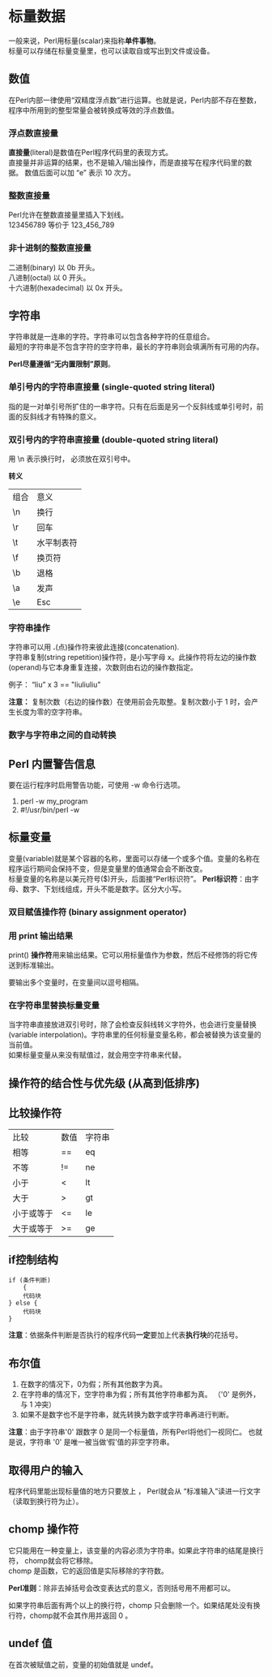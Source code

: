 # 标量数据

一般来说，Perl用标量(scalar)来指称**单件事物**。  
标量可以存储在标量变量里，也可以读取自或写出到文件或设备。  

## 数值
在Perl内部一律使用“双精度浮点数”进行运算。也就是说，Perl内部不存在整数，程序中所用到的整型常量会被转换成等效的浮点数值。  

### 浮点数直接量

**直接量**(literal)是数值在Perl程序代码里的表现方式。  
直接量并非运算的结果，也不是输入/输出操作，而是直接写在程序代码里的数据。 
数值后面可以加 “e” 表示 10 次方。  

### 整数直接量

Perl允许在整数直接量里插入下划线。  
123456789 等价于 123_456_789

### 非十进制的整数直接量

二进制(binary) 以 0b 开头。  
八进制(octal) 以 0 开头。  
十六进制(hexadecimal) 以 0x 开头。

## 字符串

字符串就是一连串的字符。字符串可以包含各种字符的任意组合。  
最短的字符串是不包含字符的空字符串，最长的字符串则会填满所有可用的内存。

**Perl尽量遵循“无内置限制”原则**。  

### 单引号内的字符串直接量 (single-quoted string literal)

指的是一对单引号所扩住的一串字符。只有在后面是另一个反斜线或单引号时，前面的反斜线才有特殊的意义。

### 双引号内的字符串直接量 (double-quoted string literal) 

用 \n 表示换行时， 必须放在双引号中。 

**转义**
<table>
	<tr>
		<td>组合</td>
		<td>意义</td>
	</tr>
	<tr>
		<td>\n</td>
		<td>换行</td>
	</tr>
	<tr>
		<td>\r</td>
		<td>回车</td>
	</tr>
	<tr>
		<td>\t</td>
		<td>水平制表符</td>
	</tr>
	<tr>
		<td>\f</td>
		<td>换页符</td>
	</tr>
	<tr>
		<td>\b</td>
		<td>退格</td>
	</tr>
	<tr>
		<td>\a</td>
		<td>发声</td>		
	</tr>
	<tr>
		<td>\e</td>
		<td>Esc</td>
	</tr>
</table>

### 字符串操作

字符串可以用 **.**(点)操作符来彼此连接(concatenation).  
字符串复制(string repetition)操作符，是小写字母 x。此操作符将左边的操作数(operand)与它本身重复连接，次数则由右边的操作数指定。

例子： “liu” x 3 ==  "liuliuliu"  

**注意：** 复制次数（右边的操作数）在使用前会先取整。复制次数小于 1 时，会产生长度为零的空字符串。  

### 数字与字符串之间的自动转换


## Perl 内置警告信息

要在运行程序时启用警告功能，可使用 -w 命令行选项。

1. perl -w my_program
2. #!/usr/bin/perl -w


## 标量变量

变量(variable)就是某个容器的名称，里面可以存储一个或多个值。变量的名称在程序运行期间会保持不变，但是变量里的值通常会会不断改变。  
标量变量的名称是以美元符号($)开头，后面接“Perl标识符”。
**Perl标识符**：由字母、数字、下划线组成，开头不能是数字。区分大小写。


### 双目赋值操作符 (binary assignment operator)

### 用 print 输出结果

print() **操作符**用来输出结果。它可以用标量值作为参数，然后不经修饰的将它传送到标准输出。  

要输出多个变量时，在变量间以逗号相隔。

### 在字符串里替换标量变量

当字符串直接放进双引号时，除了会检查反斜线转义字符外，也会进行变量替换(variable interpolation)。字符串里的任何标量变量名称，都会被替换为该变量的当前值。  
如果标量变量从来没有赋值过，就会用空字符串来代替。  

## 操作符的结合性与优先级 (从高到低排序)

## 比较操作符
<table>
	<tr>
		<td>比较</td>
		<td>数值</td>
		<td>字符串</td>
	</tr>
	<tr>
		<td>相等</td>
		<td>==</td>
		<td>eq</td>
	</tr>
	<tr>
		<td>不等</td>
		<td>!=</td>
		<td>ne</td>
	</tr>
	<tr>
		<td>小于</td>
		<td><</td>
		<td>lt</td>
	</tr>
	<tr>
		<td>大于</td>
		<td>></td>
		<td>gt</td>
	</tr>
	<tr>
		<td>小于或等于</td>
		<td><=</td>
		<td>le</td>
	</tr>
	<tr>
		<td>大于或等于</td>
		<td>>=</td>
		<td>ge</td>
	</tr>
</table>

## if控制结构

    if (条件判断)
		{
		代码块
	} else {
		代码块
	}

**注意**：依据条件判断是否执行的程序代码**一定**要加上代表**执行块**的花括号。

## 布尔值

1. 在数字的情况下，0为假；所有其他数字为真。
2. 在字符串的情况下，空字符串为假；所有其他字符串都为真。 （'0' 是例外，与 1 冲突）
3. 如果不是数字也不是字符串，就先转换为数字或字符串再进行判断。

**注意**：由于字符串'0' 跟数字 0 是同一个标量值，所有Perl将他们一视同仁。 也就是说，字符串 '0' 是唯一被当做‘假’值的非空字符串。


## 取得用户的输入

程序代码里能出现标量值的地方只要放上 <STDIN>， Perl就会从 “标准输入”读进一行文字（读取到换行符为止）。

## chomp 操作符
它只能用在一种变量上，该变量的内容必须为字符串。如果此字符串的结尾是换行符， chomp就会将它移除。  
chomp 是函数，它的返回值是实际移除的字符数。

**Perl准则**：除非去掉括号会改变表达式的意义，否则括号用不用都可以。  

如果字符串后面有两个以上的换行符，chomp 只会删除一个。如果结尾处没有换行符，chomp就不会其作用并返回 0 。

## undef 值

在首次被赋值之前，变量的初始值就是 undef。